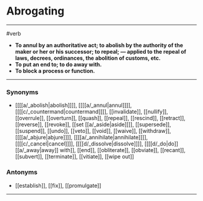 # Abrogating
---
#verb
- **To annul by an authoritative act; to abolish by the authority of the maker or her or his successor; to repeal; — applied to the repeal of laws, decrees, ordinances, the abolition of customs, etc.**
- **To put an end to; to do away with.**
- **To block a process or function.**
---
### Synonyms
- [[[[a/_abolish|abolish]]]], [[[[a/_annul|annul]]]], [[[[c/_countermand|countermand]]]], [[invalidate]], [[nullify]], [[overrule]], [[overturn]], [[quash]], [[repeal]], [[rescind]], [[retract]], [[reverse]], [[revoke]], [[set [[a/_aside|aside]]]], [[supersede]], [[suspend]], [[undo]], [[veto]], [[void]], [[waive]], [[withdraw]], [[[[a/_abjure|abjure]]]], [[[[a/_annihilate|annihilate]]]], [[[[c/_cancel|cancel]]]], [[[[d/_dissolve|dissolve]]]], [[[[d/_do|do]] [[a/_away|away]] with]], [[end]], [[obliterate]], [[obviate]], [[recant]], [[subvert]], [[terminate]], [[vitiate]], [[wipe out]]
### Antonyms
- [[establish]], [[fix]], [[promulgate]]
---
